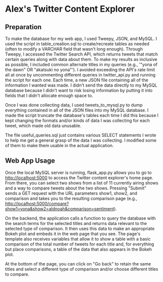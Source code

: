 Alex's Twitter Content Explorer
===============================

Preparation
-----------

To make the database for my web app, I used Tweepy, JSON, and MySQL. I used 
the script in table_creation.sql to create/recreate tables as needed 
(often to modify a VARCHAR field that wasn't long enough). Through 
Tweepy, I accessed the Twitter Search API, which returns tweets that match 
certain queries along with data about them. To make my results as inclusive as 
possible, I included common alternate titles in my queries 
(e.g., '"yona of the dawn" OR "akatsuki no yona"'). I avoided exceeding the 
API's rate limit all at once by uncommenting different queries in 
twitter_api.py and running the script for each one. Each time, a new JSON file 
containing all of the information I wanted was made. I didn't send the data 
directly to my MySQL database because I didn't want to risk losing information 
by putting it into fields that I didn't allocate enough space to.

Once I was done collecting 
data, I used tweets_to_mysql.py to dump everything contained in all of the JSON 
files into my MySQL database. I made the script truncate the database's tables 
each time I did this because I kept changing the formats and/or kinds of data I 
was collecting for each tweet, which made old data unusable. 

The file useful_queries.sql just contains various SELECT statements I wrote to 
help me get a general grasp of the data I was collecting. I modified some of 
them to make them usable in the actual application.


Web App Usage
-------------

Once the local MySQL server is running, flask_app.py allows you to go to
[http://localhost:5000](http://localhost:5000) to access the Twitter content explorer's home
page. From there, you can select two shows from a list of 11 currently
airing shows and a way to compare tweets about the two shows.
Pressing "Submit" sends a GET request with the URL parameters show1,
show2, and comparison and takes you to the resulting comparison page
(e.g., [http://localhost:5000/compare?show1=yona&show2=aldnoah&comparison=sentiment](http://localhost:5000/compare?show1=yona&show2=aldnoah&comparison=sentiment)).

On the backend, the application calls a function to query the database with the
search terms for the selected titles and returns data relevant to the selected
type of comparison. It then uses this data to make an appropriate Bokeh plot
and embeds it in the web page that you see. The page's template also
receives variables that allow it to show a table with a basic comparison of the
total number of tweets for each title and, for everything but place comparisons,
a table of the data that also appears in the Bokeh plot.

At the bottom of the page, you can click on "Go back" to retain the
same titles and select a different type of comparison and/or choose different
titles to compare.
